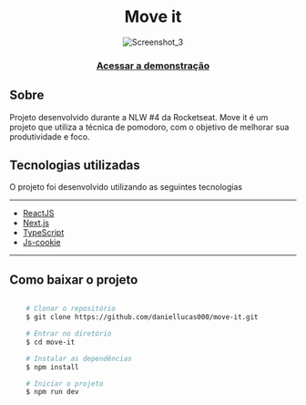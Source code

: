 <h1 align="center">Move it</h1>

<div align="center">

  ![Screenshot_3](https://user-images.githubusercontent.com/89029213/232314505-0f4c6df6-c129-483f-9713-93b897f0c07f.png)
  
</div>

<h3 align="center">
    <a href="https://moveit-rho-two-90.vercel.app/">Acessar a demonstração</a>
<h3 >

<h2>Sobre</h2>
<p align="left">Projeto desenvolvido durante a NLW #4 da Rocketseat. Move it é um projeto que utiliza a técnica de pomodoro, com o objetivo de melhorar sua produtividade e foco.</p>

<h2>Tecnologias utilizadas</h2>

<p>O projeto foi desenvolvido utilizando as seguintes tecnologias<p/>

---

- [ReactJS](https://reactjs.org)
- [Next.js](https://nextjs.org/)
- [TypeScript](https://www.typescriptlang.org/)
- [Js-cookie](https://www.npmjs.com/package/js-cookie)

---


<h2>Como baixar o projeto</h2>

```bash

    # Clonar o repositório
    $ git clone https://github.com/daniellucas000/move-it.git

    # Entrar no diretório
    $ cd move-it

    # Instalar as dependências
    $ npm install

    # Iniciar o projeto
    $ npm run dev
```
